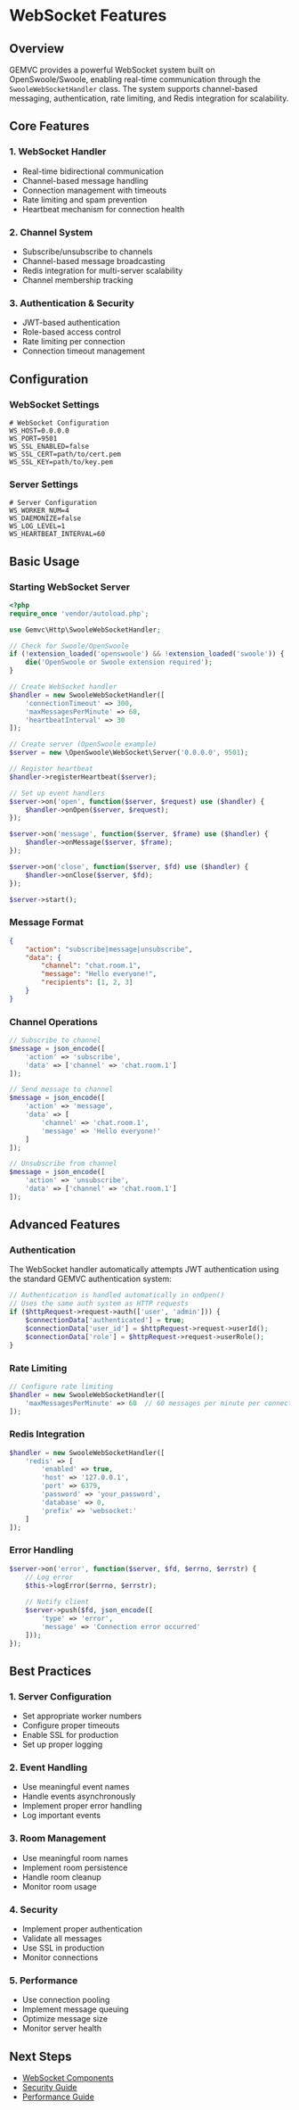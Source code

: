 # WebSocket Features

## Overview

GEMVC provides a powerful WebSocket system built on OpenSwoole/Swoole, enabling real-time communication through the `SwooleWebSocketHandler` class. The system supports channel-based messaging, authentication, rate limiting, and Redis integration for scalability.

## Core Features

### 1. WebSocket Handler
- Real-time bidirectional communication
- Channel-based message handling
- Connection management with timeouts
- Rate limiting and spam prevention
- Heartbeat mechanism for connection health

### 2. Channel System
- Subscribe/unsubscribe to channels
- Channel-based message broadcasting
- Redis integration for multi-server scalability
- Channel membership tracking

### 3. Authentication & Security
- JWT-based authentication
- Role-based access control
- Rate limiting per connection
- Connection timeout management

## Configuration

### WebSocket Settings
```env
# WebSocket Configuration
WS_HOST=0.0.0.0
WS_PORT=9501
WS_SSL_ENABLED=false
WS_SSL_CERT=path/to/cert.pem
WS_SSL_KEY=path/to/key.pem
```

### Server Settings
```env
# Server Configuration
WS_WORKER_NUM=4
WS_DAEMONIZE=false
WS_LOG_LEVEL=1
WS_HEARTBEAT_INTERVAL=60
```

## Basic Usage

### Starting WebSocket Server
```php
<?php
require_once 'vendor/autoload.php';

use Gemvc\Http\SwooleWebSocketHandler;

// Check for Swoole/OpenSwoole
if (!extension_loaded('openswoole') && !extension_loaded('swoole')) {
    die('OpenSwoole or Swoole extension required');
}

// Create WebSocket handler
$handler = new SwooleWebSocketHandler([
    'connectionTimeout' => 300,
    'maxMessagesPerMinute' => 60,
    'heartbeatInterval' => 30
]);

// Create server (OpenSwoole example)
$server = new \OpenSwoole\WebSocket\Server('0.0.0.0', 9501);

// Register heartbeat
$handler->registerHeartbeat($server);

// Set up event handlers
$server->on('open', function($server, $request) use ($handler) {
    $handler->onOpen($server, $request);
});

$server->on('message', function($server, $frame) use ($handler) {
    $handler->onMessage($server, $frame);
});

$server->on('close', function($server, $fd) use ($handler) {
    $handler->onClose($server, $fd);
});

$server->start();
```

### Message Format
```json
{
    "action": "subscribe|message|unsubscribe",
    "data": {
        "channel": "chat.room.1",
        "message": "Hello everyone!",
        "recipients": [1, 2, 3]
    }
}
```

### Channel Operations
```php
// Subscribe to channel
$message = json_encode([
    'action' => 'subscribe',
    'data' => ['channel' => 'chat.room.1']
]);

// Send message to channel
$message = json_encode([
    'action' => 'message',
    'data' => [
        'channel' => 'chat.room.1',
        'message' => 'Hello everyone!'
    ]
]);

// Unsubscribe from channel
$message = json_encode([
    'action' => 'unsubscribe',
    'data' => ['channel' => 'chat.room.1']
]);
```

## Advanced Features

### Authentication
The WebSocket handler automatically attempts JWT authentication using the standard GEMVC authentication system:

```php
// Authentication is handled automatically in onOpen()
// Uses the same auth system as HTTP requests
if ($httpRequest->request->auth(['user', 'admin'])) {
    $connectionData['authenticated'] = true;
    $connectionData['user_id'] = $httpRequest->request->userId();
    $connectionData['role'] = $httpRequest->request->userRole();
}
```

### Rate Limiting
```php
// Configure rate limiting
$handler = new SwooleWebSocketHandler([
    'maxMessagesPerMinute' => 60  // 60 messages per minute per connection
]);
```

### Redis Integration
```php
$handler = new SwooleWebSocketHandler([
    'redis' => [
        'enabled' => true,
        'host' => '127.0.0.1',
        'port' => 6379,
        'password' => 'your_password',
        'database' => 0,
        'prefix' => 'websocket:'
    ]
]);
```

### Error Handling
```php
$server->on('error', function($server, $fd, $errno, $errstr) {
    // Log error
    $this->logError($errno, $errstr);
    
    // Notify client
    $server->push($fd, json_encode([
        'type' => 'error',
        'message' => 'Connection error occurred'
    ]));
});
```

## Best Practices

### 1. Server Configuration
- Set appropriate worker numbers
- Configure proper timeouts
- Enable SSL for production
- Set up proper logging

### 2. Event Handling
- Use meaningful event names
- Handle events asynchronously
- Implement proper error handling
- Log important events

### 3. Room Management
- Use meaningful room names
- Implement room persistence
- Handle room cleanup
- Monitor room usage

### 4. Security
- Implement proper authentication
- Validate all messages
- Use SSL in production
- Monitor connections

### 5. Performance
- Use connection pooling
- Implement message queuing
- Optimize message size
- Monitor server health

## Next Steps

- [WebSocket Components](../core/websocket-components.md)
- [Security Guide](../guides/security.md)
- [Performance Guide](../guides/performance.md) 